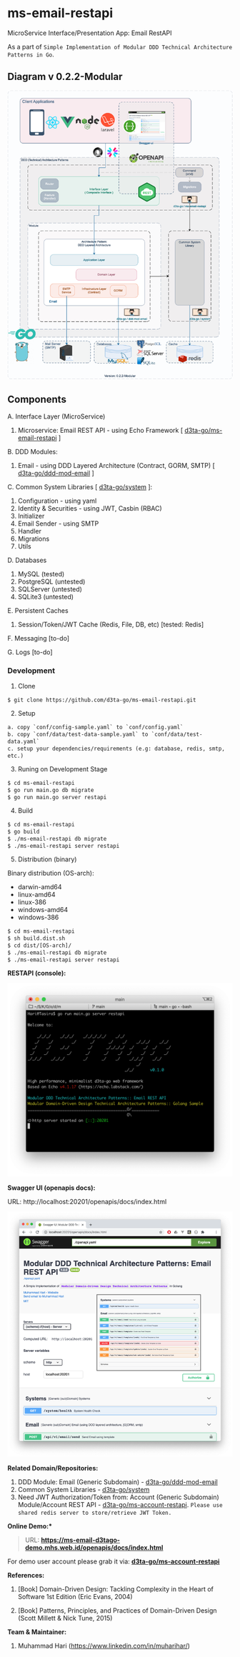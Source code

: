 # ms-email-restapi

MicroService Interface/Presentation App: Email RestAPI

As a part of `Simple Implementation of Modular DDD Technical Architecture Patterns in Go`.

## Diagram v 0.2.2-Modular

![DDD-Technical-Architecture-Patterns-Golang-0.2.2-MS Email RESTAPI](docs/img/DDD-Technical-Architecture-Patterns-Golang-0.2.2-MS_Email_RestAPI.png)

## Components

A. Interface Layer (MicroService)

1. Microservice: Email REST API - using Echo Framework [ [d3ta-go/ms-email-restapi](https://github.com/d3ta-go/ms-email-restapi) ]

B. DDD Modules:

1. Email - using DDD Layered Architecture (Contract, GORM, SMTP) [ [d3ta-go/ddd-mod-email](https://github.com/d3ta-go/ddd-mod-email) ]

C. Common System Libraries [ [d3ta-go/system](https://github.com/d3ta-go/system) ]:

1. Configuration - using yaml
2. Identity & Securities - using JWT, Casbin (RBAC)
3. Initializer
4. Email Sender - using SMTP
5. Handler
6. Migrations
7. Utils

D. Databases

1. MySQL (tested)
2. PostgreSQL (untested)
3. SQLServer (untested)
4. SQLite3 (untested)

E. Persistent Caches

1. Session/Token/JWT Cache (Redis, File, DB, etc) [tested: Redis]

F. Messaging [to-do]

G. Logs [to-do]

### Development

1. Clone

```shell
$ git clone https://github.com/d3ta-go/ms-email-restapi.git
```

2. Setup

```
a. copy `conf/config-sample.yaml` to `conf/config.yaml`
b. copy `conf/data/test-data-sample.yaml` to `conf/data/test-data.yaml`
c. setup your dependencies/requirements (e.g: database, redis, smtp, etc.)
```

3. Runing on Development Stage

```shell
$ cd ms-email-restapi
$ go run main.go db migrate
$ go run main.go server restapi
```

4. Build

```shell
$ cd ms-email-restapi
$ go build
$ ./ms-email-restapi db migrate
$ ./ms-email-restapi server restapi
```

5. Distribution (binary)

Binary distribution (OS-arch):

- darwin-amd64
- linux-amd64
- linux-386
- windows-amd64
- windows-386

```shell
$ cd ms-email-restapi
$ sh build.dist.sh
$ cd dist/[OS-arch]/
$ ./ms-email-restapi db migrate
$ ./ms-email-restapi server restapi
```

**RESTAPI (console):**

![Microservice: Email REST API](docs/img/email-sample-ms-rest-api.png)

**Swagger UI (openapis docs):**

URL: http://localhost:20201/openapis/docs/index.html

![Openapis: Email REST AIP](docs/img/email-sample-openapis-docs.png)

**Related Domain/Repositories:**

1. DDD Module: Email (Generic Subdomain) - [d3ta-go/ddd-mod-email](https://github.com/d3ta-go/ddd-mod-email)
2. Common System Libraries - [d3ta-go/system](https://github.com/d3ta-go/system)
3. Need JWT Authorization/Token from: Account (Generic Subdomain) Module/Account REST API - [d3ta-go/ms-account-restapi](https://github.com/d3ta-go/ms-account-restapi). `Please use shared redis server to store/retrieve JWT Token.`

**Online Demo:\***

> URL: **https://ms-email-d3tago-demo.mhs.web.id/openapis/docs/index.html**

For demo user account please grab it via: [**d3ta-go/ms-account-restapi**](https://github.com/d3ta-go/ms-account-restapi)

**References:**

1. [Book] Domain-Driven Design: Tackling Complexity in the Heart of Software 1st Edition (Eric Evans, 2004)

2. [Book] Patterns, Principles, and Practices of Domain-Driven Design (Scott Millett & Nick Tune, 2015)

**Team & Maintainer:**

1. Muhammad Hari (https://www.linkedin.com/in/muharihar/)
